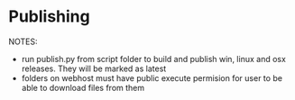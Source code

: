 # Publishing
NOTES:
- run publish.py from script folder to build and publish win, linux and osx releases. They will be marked as latest
- folders on webhost must have public execute permision for user to be able to download files from them
